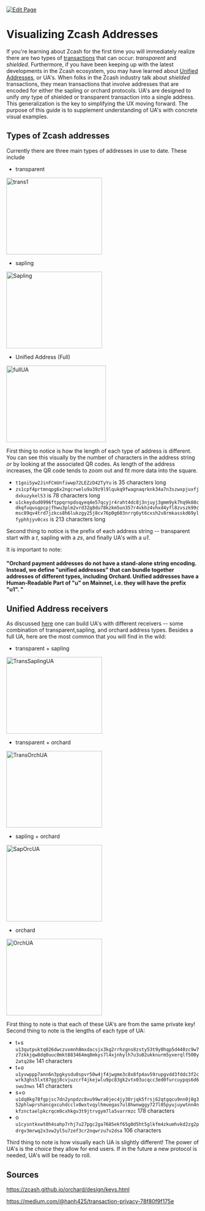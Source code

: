 <a href="https://github.com/zechub/zechub/edit/main/site/guides/Visualizing_Zcash_Addresses.md" target="_blank">
  <img src="https://img.shields.io/badge/Edit-blue" alt="Edit Page"/>
</a>


# Visualizing Zcash Addresses

If you're learning about Zcash for the first time you will immediately realize there are two types of [transactions](https://zechub.notion.site/Transactions-2862a2c98a104c3fa08402fb9d5b71b8) that can occur: *transparent* and *shielded*.
Furthermore, if you have been keeping up with the latest developments in the Zcash ecosystem, you may have learned about [Unified Addresses](https://electriccoin.co/blog/unified-addresses-in-zcash-explained/), or UA's.
When folks in the Zcash industry talk about *shielded* transactions, they mean transactions that involve addresses that are encoded for either the sapling or orchard protocols. 
UA's are designed to unify *any* type of shielded or transparent transaction into a single address. This generalization is the key to simplifying the UX moving forward. The purpose of this guide is to supplement understanding of UA's with concrete visual examples.

## Types of Zcash addresses

Currently there are three main types of addresses in use to date. These include

* transparent

<img src="https://user-images.githubusercontent.com/81990132/219261771-a9957ec3-2841-4073-9cfd-1db9d6356693.png" alt="trans1" width="250" height="200" />

* sapling

<img src="https://user-images.githubusercontent.com/81990132/219261784-1a617e70-f588-4eed-96bf-f0789d7af58a.png" alt="Sapling" width="250" height="200" />


* Unified Address (Full)

<img src="https://user-images.githubusercontent.com/81990132/219261794-bcc79db6-4dc6-4c6a-867b-3717b81e6b71.png" alt="fullUA" width="260" height="200" />


First thing to notice is how the length of each type of address is different. You can see this visually by the number of characters in the address string *or* by looking at the associated QR codes. As length of the address increases, the QR code tends to zoom out and fit more data into the square.

* `t1goiSyw2JinFCmUnfiwwp72LEZzD42TyYu` is 35 characters long
* `zs1cpf4prtmnqpg6x2ngcrwelu9a39z9l9lqukq9fwagnaqrknk34a7n3szwxpjuxfjdxkuzykel53` is 78 characters long
* `u1ckeydud0996ftppqrnpdsqyeq4e57qcyjr4raht4dc8j3njuyj3gmm9yk7hq9k88cdkqfuqusgpcpjfhwu3plm2vrd32g8du78kzkm5un357r4vkhz4vhxd4yfl8zvszk99cmsc89qv4trd7jzkcs8h6lukzgy25j8cv76p0g603nrrg6yt6cxsh2v8rmkasskd69ylfyphhjyv0cxs` is 213 characters long

Second thing to notice is the prefix of each address string -- transparent start with a *t*, sapling with a *zs*, and finally UA's with a *u1*.

It is important to note:

#### "Orchard payment addresses do not have a stand-alone string encoding. Instead, we define "unified addresses" that can bundle together addresses of different types, including Orchard. Unified addresses have a Human-Readable Part of "u" on Mainnet, i.e. they will have the prefix "u1". "

## Unified Address receivers

As discussed [here](https://medium.com/@hanh425/transaction-privacy-78f80f9f175e) one can build UA's with different receivers -- some combination of transparent,sapling, and orchard address types.
Besides a full UA, here are the most common that you will find in the wild:

* transparent + sapling

<img src="https://user-images.githubusercontent.com/81990132/219267475-38ad1419-0aac-4205-b18e-6873283f9d85.png" alt="TransSaplingUA" width="250" height="200" />

* transparent + orchard

<img src="https://user-images.githubusercontent.com/81990132/219267496-90db21ff-f4e1-4a50-8f2a-1a71d995652a.png" alt="TransOrchUA" width="250" height="200" />

* sapling + orchard

<img src="https://user-images.githubusercontent.com/81990132/219267520-6b731ec2-e911-4469-acc5-c39d4addcac2.png" alt="SapOrcUA" width="250" height="200" />

* orchard
  
<img src="https://user-images.githubusercontent.com/81990132/219267538-1a748fff-4034-4559-96ac-182723409b3a.png" alt="OrchUA" width="250" height="200" />

First thing to note is that each of these UA's are from the same private key! Second thing to note is the lengths of each type of UA:

* t+s `u13qutpuktq026dwczvxmnh8mxdacsjx3kg2rrhzgns8zsty53t9y0hqp5d440zc9w7z7zkkjqw8dq0uuc0mkt883464mq8mkys7l4xjnhylh7u3u02ukknurm5yxerqlf500y2atq28e` 141 characters
* t+o `u1yvwppp7ann6n3pgkysdu0spvr50w4jf4jwgme3c8x8fp4av59rupgvdd3fddc3f2cwrk3ghs5lxt87ggj8cvjuzcrf4jkejwlu9pc83gk2vtx03ucqcc3ed0furcuypqs6d6swu3nws` 141 characters
* s+o `u1dq8kg78fgpjsc7dn2ynpdzc8xu99wra0jec4jy30rjqk5frsj62qtgqcu9nn0j8g352phlwprshancgxcuhdcclx0wxtvqylhmuegas7ul8hwnwggy727l05pyujuywtnn4nkfznctaelpkcrqcm9cxhkgv3t9jtrvgym7la5varrmzc` 178 characters
* o   `u1cysntkxwt0h4sahp7rhj7u27pgc2ga7685ekf65g0d5ht5glkfm4zkumhvkd2zg2pdrgv3mrwq2x3vw2yl5u7zef3cr2nqwrzu7v2dsa` 106 characters

Third thing to note is how visually each UA is slightly different! The power of UA's is the *choice* they allow for end users. If in the future a new protocol is needed, UA's will be ready to roll.

## Sources

https://zcash.github.io/orchard/design/keys.html

https://medium.com/@hanh425/transaction-privacy-78f80f9f175e
